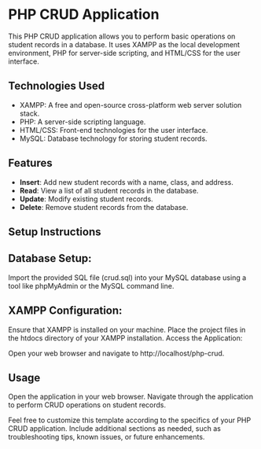 # PHP CRUD Application

This PHP CRUD application allows you to perform basic operations on student records in a database. It uses XAMPP as the local development environment, PHP for server-side scripting, and HTML/CSS for the user interface.

## Technologies Used
- XAMPP: A free and open-source cross-platform web server solution stack.
- PHP: A server-side scripting language.
- HTML/CSS: Front-end technologies for the user interface.
- MySQL: Database technology for storing student records.

## Features
- **Insert**: Add new student records with a name, class, and address.
- **Read**: View a list of all student records in the database.
- **Update**: Modify existing student records.
- **Delete**: Remove student records from the database.

## Setup Instructions

## Database Setup:

Import the provided SQL file (crud.sql) into your MySQL database using a tool like phpMyAdmin or the MySQL command line.

## XAMPP Configuration:

Ensure that XAMPP is installed on your machine.
Place the project files in the htdocs directory of your XAMPP installation.
Access the Application:

Open your web browser and navigate to http://localhost/php-crud.

## Usage
Open the application in your web browser.
Navigate through the application to perform CRUD operations on student records.


Feel free to customize this template according to the specifics of your PHP CRUD application. Include additional sections as needed, such as troubleshooting tips, known issues, or future enhancements.
